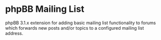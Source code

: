 # phpBB Mailing List
phpBB 3.1.x extension for adding basic mailing list functionality to forums which forwards new posts and/or topics to a configured mailing list address.
